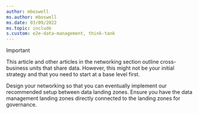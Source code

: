 ```yaml
---
author: mboswell
ms.author: mboswell
ms.date: 03/09/2022
ms.topic: include
s.custom: e2e-data-management, think-tank
---
```


> [!IMPORTANT]
> This article and other articles in the networking section outline cross-business units that share data. However, this might not be your initial strategy and that you need to start at a base level first.
>
> Design your networking so that you can eventually implement our recommended setup between data landing zones. Ensure you have the data management landing zones directly connected to the landing zones for governance.
